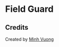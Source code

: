Field Guard
===========


Credits
-------

Created by [Minh Vuong](https://github.com/vuongxuongminh)
